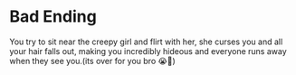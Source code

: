 # Bad Ending
You try to sit near the creepy girl and flirt with her, she curses you and all your hair falls out, making you incredibly hideous and everyone runs away when they see you.(its over for you bro 😭🙏)
